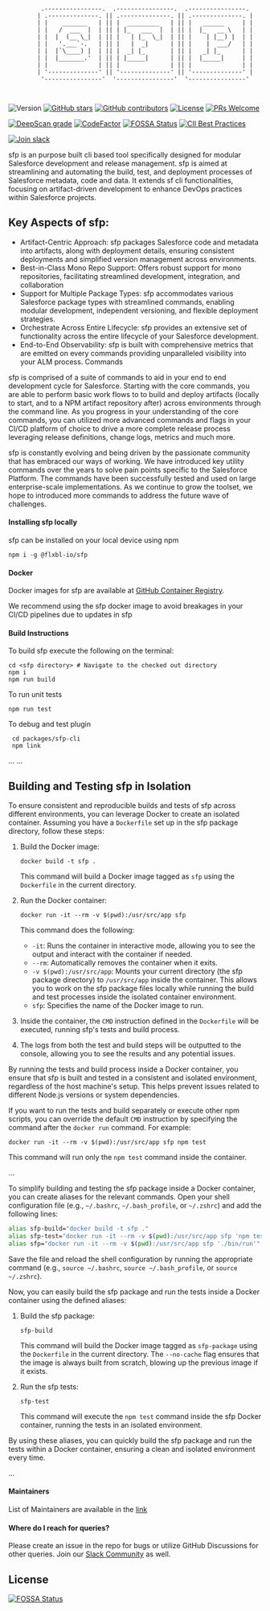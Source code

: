 
  
```

        
         .----------------.  .----------------.  .----------------.
        | .--------------. || .--------------. || .--------------. |
        | |    _______   | || |  _________   | || |   ______     | |
        | |   /  ___  |  | || | |_   ___  |  | || |  |_   __ \   | |
        | |  |  (__ \_|  | || |   | |_  \_|  | || |    | |__) |  | |
        | |   '.___`-.   | || |   |  _|      | || |    |  ___/   | |
        | |  |`\____) |  | || |  _| |_       | || |   _| |_      | |
        | |  |_______.'  | || | |_____|      | || |  |_____|     | |
        | |              | || |              | || |              | |
        | '--------------' || '--------------' || '--------------' |
         '----------------'  '----------------'  '----------------'

                                                                                                               

```
![Version](https://img.shields.io/npm/v/@flxbl-io/sfp.svg)
[![GitHub stars](https://img.shields.io/github/stars/flxbl-io/sfp)](https://gitHub.com/flxbl-io/sfp/stargazers/)
[![GitHub contributors](https://img.shields.io/github/contributors/flxbl-io/sfp.svg)](https://github.com/flxbl-io/sfp/graphs/contributors/)
[![License](https://img.shields.io/badge/license-MIT-green)](https://github.com/flxbl-io/sfp/blob/main/LICENSE)
[![PRs Welcome](https://img.shields.io/badge/PRs-welcome-brightgreen.svg?style=flat-square)](http://makeapullrequest.com)

[![DeepScan grade](https://deepscan.io/api/teams/23310/projects/26589/branches/848646/badge/grade.svg)](https://deepscan.io/dashboard#view=project&tid=23310&pid=26589&bid=848646)
[![CodeFactor](https://www.codefactor.io/repository/github/flxbl-io/sfp/badge)](https://www.codefactor.io/repository/github/flxbl-io/sfp)
[![FOSSA Status](https://app.fossa.com/api/projects/git%2Bgithub.com%2Fflxbl-io%2Fsfp.svg?type=shield&issueType=license)](https://app.fossa.com/projects/git%2Bgithub.com%2Fflxbl-io%2Fsfp?ref=badge_shield&issueType=license) [![CII Best Practices](https://bestpractices.coreinfrastructure.org/projects/5614/badge)](https://bestpractices.coreinfrastructure.org/projects/5614)

[![Join slack](https://i.imgur.com/FZZmA3g.png)](https://launchpass.com/flxblio)

sfp is an purpose built  cli based tool specifically designed for modular Salesforce development and release management.   sfp is aimed at streamlining and automating the build, test, and deployment processes of Salesforce metadata,  code and data. It extends sf cli functionalities, focusing on artifact-driven development to enhance DevOps practices within Salesforce projects.

## Key Aspects of sfp:

- Artifact-Centric Approach: sfp packages Salesforce code and metadata into artifacts, along with deployment details, ensuring consistent deployments and simplified version management across environments.
- Best-in-Class Mono Repo Support: Offers robust support for mono repositories, facilitating streamlined development, integration, and collaboration 
- Support for Multiple Package Types: sfp accommodates various Salesforce package types with streamlined commands, enabling modular development, independent versioning, and flexible deployment strategies.
- Orchestrate Across Entire Lifecycle:  sfp provides an extensive set of functionality across the entire lifecycle of your Salesforce development.
- End-to-End Observability:  sfp is built with comprehensive metrics that are emitted on every commands providing unparalleled visibility into your ALM process.
Commands

sfp is comprised of a suite of commands to aid in your end to end development cycle for Salesforce.  Starting with the core commands, you are able to perform  basic work flows to to build and deploy artifacts (locally to start, and to a NPM artifact repository after) across environments through the command line.  As you progress in your understanding of the core commands, you can utilized more advanced commands and flags in your CI/CD platform of choice to drive a more complete release process leveraging release definitions, change logs, metrics and much more.  

sfp is constantly evolving and being driven by the passionate community that has embraced our ways of working.  We have introduced key utility commands over the years to solve pain points specific to the Salesforce Platform.  The commands have been successfully tested and used on large enterprise-scale implementations.  As we continue to grow the toolset, we hope to introduced more commands to address the future wave of challenges. 


#### Installing sfp locally

sfp can be installed on your local device using npm

```
npm i -g @flxbl-io/sfp
```


#### Docker

Docker images for sfp are available at [GitHub Container Registry](https://github.com/flxbl-io/sfp/pkgs/container/sfp).

We recommend using the sfp docker image to avoid breakages in your CI/CD pipelines due to updates in sfp

#### Build Instructions
To build sfp execute the following on the terminal:
```
cd <sfp directory> # Navigate to the checked out directory
npm i
npm run build
```

To run unit tests

```
npm run test
```

To debug and test plugin

```
 cd packages/sfp-cli
 npm link
```

...
...

## Building and Testing sfp in Isolation

To ensure consistent and reproducible builds and tests of sfp across different environments, you can leverage Docker to create an isolated container. Assuming you have a `Dockerfile` set up in the sfp package directory, follow these steps:

1. Build the Docker image:

   ```
   docker build -t sfp .
   ```

   This command will build a Docker image tagged as `sfp` using the `Dockerfile` in the current directory.

2. Run the Docker container:

   ```
   docker run -it --rm -v $(pwd):/usr/src/app sfp
   ```

   This command does the following:
   - `-it`: Runs the container in interactive mode, allowing you to see the output and interact with the container if needed.
   - `--rm`: Automatically removes the container when it exits.
   - `-v $(pwd):/usr/src/app`: Mounts your current directory (the sfp package directory) to `/usr/src/app` inside the container. This allows you to work on the sfp package files locally while running the build and test processes inside the isolated container environment.
   - `sfp`: Specifies the name of the Docker image to run.

3. Inside the container, the `CMD` instruction defined in the `Dockerfile` will be executed, running sfp's tests and build process.

4. The logs from both the test and build steps will be outputted to the console, allowing you to see the results and any potential issues.

By running the tests and build process inside a Docker container, you ensure that sfp is built and tested in a consistent and isolated environment, regardless of the host machine's setup. This helps prevent issues related to different Node.js versions or system dependencies.

If you want to run the tests and build separately or execute other npm scripts, you can override the default `CMD` instruction by specifying the command after the `docker run` command. For example:

```
docker run -it --rm -v $(pwd):/usr/src/app sfp npm test
```

This command will run only the `npm test` command inside the container.


...

To simplify building and testing the sfp package inside a Docker container, you can create aliases for the relevant commands. Open your shell configuration file (e.g., `~/.bashrc`, `~/.bash_profile`, or `~/.zshrc`) and add the following lines:

```bash
alias sfp-build="docker build -t sfp ."
alias sfp-test="docker run -it --rm -v $(pwd):/usr/src/app sfp 'npm test'"
alias sfp="docker run -it --rm -v $(pwd):/usr/src/app sfp './bin/run'"
```

Save the file and reload the shell configuration by running the appropriate command (e.g., `source ~/.bashrc`, `source ~/.bash_profile`, or `source ~/.zshrc`).

Now, you can easily build the sfp package and run the tests inside a Docker container using the defined aliases:

1. Build the sfp package:
   ```
   sfp-build
   ```
   This command will build the Docker image tagged as `sfp-package` using the `Dockerfile` in the current directory. The `--no-cache` flag ensures that the image is always built from scratch, blowing up the previous image if it exists.

2. Run the sfp tests:
   ```
   sfp-test
   ```
   This command will execute the `npm test` command inside the sfp Docker container, running the tests in an isolated environment.

By using these aliases, you can quickly build the sfp package and run the tests within a Docker container, ensuring a clean and isolated environment every time.



...

#### Maintainers

List of Maintainers are available in the [link](https://docs.flxbl.io/about-us)

#### Where do I reach for queries?

Please create an issue in the repo for bugs or utilize GitHub Discussions for other queries. Join our [Slack Community](https://launchpass.com/flxblio) as well.


## License
[![FOSSA Status](https://app.fossa.com/api/projects/git%2Bgithub.com%2Fflxblio%2Fsfp.svg?type=large)](https://app.fossa.com/projects/git%2Bgithub.com%2Fflxblio%2Fsfp?ref=badge_large)
